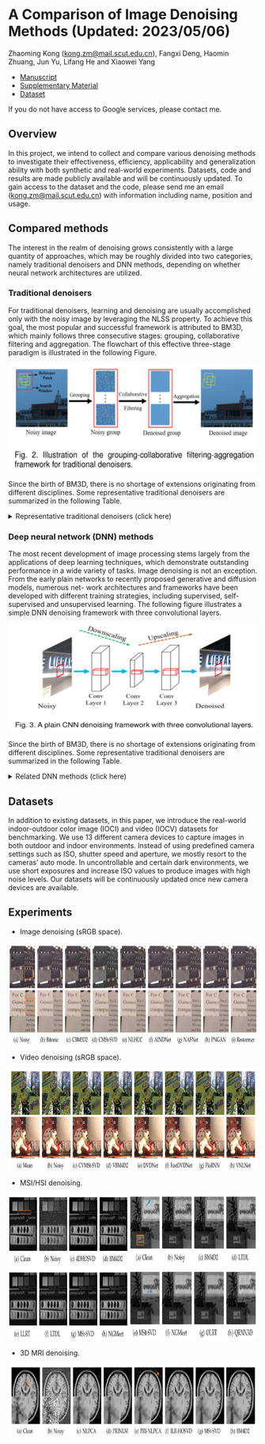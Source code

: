 # A Comparison of Image Denoising Methods (Updated: 2023/05/06)
Zhaoming Kong (kong.zm@mail.scut.edu.cn), Fangxi Deng, Haomin Zhuang, Jun Yu, Lifang He and Xiaowei Yang

* [Manuscript](http://arxiv.org/abs/2304.08990)
* [Supplementary Material](https://github.com/ZhaomingKong/Denoising-Comparison/blob/938179b44afbd2fd8506ef3b5274f31606e3cc44/Supplementary%20Material.pdf)
* [Dataset](https://drive.google.com/drive/folders/1QpgusTtgXvUGoZKzTguDSrOrNhFD-M_v?usp=share_link)

If you do not have access to Google services, please contact me.

## Overview
In this project, we intend to collect and compare various denoising methods to investigate their effectiveness, efficiency, applicability
and generalization ability with both synthetic and real-world experiments. Datasets, code and results are made publicly available
and will be continuously updated. To gain access to the dataset and the code, please send me an email (kong.zm@mail.scut.edu.cn) with information including name, position and usage. 

## Compared methods
The interest in the realm of denoising grows consistently with a large quantity of approaches, which may be roughly divided into two categories, namely traditional denoisers and DNN methods, depending on whether neural network architectures are utilized.

### Traditional denoisers
For traditional denoisers, learning and denoising are usually accomplished only with the noisy image by leveraging the NLSS property. To achieve this goal, the most popular and successful framework is attributed to BM3D, which mainly follows three consecutive stages: grouping, collaborative filtering and aggregation. The flowchart of this effective three-stage paradigm is illustrated in the following Figure.


<img src="Figs/Traditional_Flowchart.png" width="588px" height="218px"/>

Since the birth of BM3D, there is no shortage of extensions originating from different disciplines. Some representative traditional denoisers are summarized in the following Table.

<details>
<summary> Representative traditional denoisers (click here)</summary>
<p align="center">
  <img width="1180", height="808" src="Figs/Table1.png">
</p>
</details>


### Deep neural network (DNN) methods
The most recent development of image processing stems largely from the applications of deep learning techniques, which demonstrate outstanding performance in a wide variety of tasks. Image denoising is not an exception. From the early plain networks to recently proposed generative and diffusion models, numerous net- work architectures and frameworks have been developed with different training strategies, including supervised, self-supervised and unsupervised learning. The following figure illustrates a simple DNN denoising framework with three convolutional layers.

<img src="Figs/Fig3_PlainDNN.png" width="588px" height="218px"/>

Since the birth of BM3D, there is no shortage of extensions originating from different disciplines. Some representative traditional denoisers are summarized in the following Table.

<details>
<summary> Related DNN methods (click here)</summary>
<p align="center">
  <img width="1280", height="808" src="Figs/Table2.png">
</p>
</details>

## Datasets
In addition to existing datasets, in this paper, we introduce the real-world indoor-outdoor color image (IOCI) and video (IOCV) datasets for benchmarking. We use 13 different camera devices to capture images in both outdoor and indoor environments. Instead of using predefined camera settings such as ISO, shutter speed and aperture, we mostly resort to the cameras’ auto mode. In uncontrollable and certain dark environments, we use short exposures and increase ISO values to produce images with high noise levels. Our datasets will be continuously updated once new camera devices are available.



## Experiments

* Image denoising (sRGB space).
<img src="Figs/DND_SIDD_comparison.png" width="1180px" height="206px"/>

* Video denoising (sRGB space).
<img src="Figs/Set8_CRVD.png" width="1280px" height="206px"/>

* MSI/HSI denoising.
<img src="Figs/MSI.png" width="1280px" height="296px"/>

* 3D MRI denoising.
<img src="Figs/MRI.png" width="1280px" height="149px"/>
